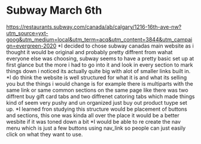 # Subway March 6th
https://restaurants.subway.com/canada/ab/calgary/1216-16th-ave-nw?utm_source=yxt-goog&utm_medium=local&utm_term=acq&utm_content=3844&utm_campaign=evergreen-2020
*I decided to chose subway canadas main website as i thought it would be original and probably pretty diffrent from wahat everyone else was choosing, subway seems to have a pretty basic set up at first glance but the more i had to go into it and look in every section to mark things down i noticed its actually quite big with alot of smaller links built in.
*I do think the website is well structured for what it is and what its selling you but the things i would change is for example there is multiparts with the same link or same common sections on the same page like there was two diffrent buy gift card tabs and two diffrenet catoring tabs which made things kind of seem very pushy and un organized just buy out product tuype set up.
*I learned fron studying this structure would be placement of buttons and sections, this one was kinda all over the place it would be a better wesbite if it was toned down a bit
*I would be able to re create the nav menu which is just a few buttons using nav_link so people can just easily click on what they want to use.
